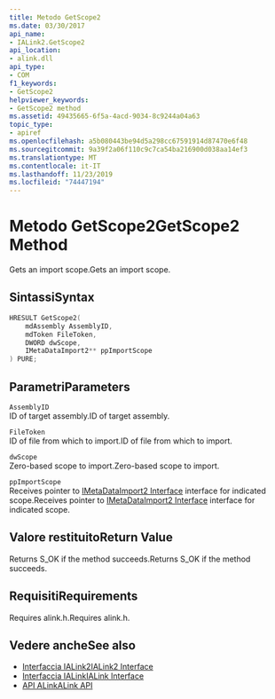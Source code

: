 ```yaml
---
title: Metodo GetScope2
ms.date: 03/30/2017
api_name:
- IALink2.GetScope2
api_location:
- alink.dll
api_type:
- COM
f1_keywords:
- GetScope2
helpviewer_keywords:
- GetScope2 method
ms.assetid: 49435665-6f5a-4acd-9034-8c9244a04a63
topic_type:
- apiref
ms.openlocfilehash: a5b080443be94d5a298cc67591914d87470e6f48
ms.sourcegitcommit: 9a39f2a06f110c9c7ca54ba216900d038aa14ef3
ms.translationtype: MT
ms.contentlocale: it-IT
ms.lasthandoff: 11/23/2019
ms.locfileid: "74447194"
---
```

# <a name="getscope2-method"></a><span data-ttu-id="84684-102">Metodo GetScope2</span><span class="sxs-lookup"><span data-stu-id="84684-102">GetScope2 Method</span></span>
<span data-ttu-id="84684-103">Gets an import scope.</span><span class="sxs-lookup"><span data-stu-id="84684-103">Gets an import scope.</span></span>  
  
## <a name="syntax"></a><span data-ttu-id="84684-104">Sintassi</span><span class="sxs-lookup"><span data-stu-id="84684-104">Syntax</span></span>  
  
```cpp  
HRESULT GetScope2(  
    mdAssembly AssemblyID,  
    mdToken FileToken,  
    DWORD dwScope,  
    IMetaDataImport2** ppImportScope  
) PURE;   
```  
  
## <a name="parameters"></a><span data-ttu-id="84684-105">Parametri</span><span class="sxs-lookup"><span data-stu-id="84684-105">Parameters</span></span>  
 `AssemblyID`  
 <span data-ttu-id="84684-106">ID of target assembly.</span><span class="sxs-lookup"><span data-stu-id="84684-106">ID of target assembly.</span></span>  
  
 `FileToken`  
 <span data-ttu-id="84684-107">ID of file from which to import.</span><span class="sxs-lookup"><span data-stu-id="84684-107">ID of file from which to import.</span></span>  
  
 `dwScope`  
 <span data-ttu-id="84684-108">Zero-based scope to import.</span><span class="sxs-lookup"><span data-stu-id="84684-108">Zero-based scope to import.</span></span>  
  
 `ppImportScope`  
 <span data-ttu-id="84684-109">Receives pointer to [IMetaDataImport2 Interface](../metadata/imetadataimport2-interface.md) interface for indicated scope.</span><span class="sxs-lookup"><span data-stu-id="84684-109">Receives pointer to [IMetaDataImport2 Interface](../metadata/imetadataimport2-interface.md) interface for indicated scope.</span></span>  
  
## <a name="return-value"></a><span data-ttu-id="84684-110">Valore restituito</span><span class="sxs-lookup"><span data-stu-id="84684-110">Return Value</span></span>  
 <span data-ttu-id="84684-111">Returns S_OK if the method succeeds.</span><span class="sxs-lookup"><span data-stu-id="84684-111">Returns S_OK if the method succeeds.</span></span>  
  
## <a name="requirements"></a><span data-ttu-id="84684-112">Requisiti</span><span class="sxs-lookup"><span data-stu-id="84684-112">Requirements</span></span>  
 <span data-ttu-id="84684-113">Requires alink.h.</span><span class="sxs-lookup"><span data-stu-id="84684-113">Requires alink.h.</span></span>  
  
## <a name="see-also"></a><span data-ttu-id="84684-114">Vedere anche</span><span class="sxs-lookup"><span data-stu-id="84684-114">See also</span></span>

- [<span data-ttu-id="84684-115">Interfaccia IALink2</span><span class="sxs-lookup"><span data-stu-id="84684-115">IALink2 Interface</span></span>](ialink2-interface.md)
- [<span data-ttu-id="84684-116">Interfaccia IALink</span><span class="sxs-lookup"><span data-stu-id="84684-116">IALink Interface</span></span>](ialink-interface.md)
- [<span data-ttu-id="84684-117">API ALink</span><span class="sxs-lookup"><span data-stu-id="84684-117">ALink API</span></span>](index.md)

